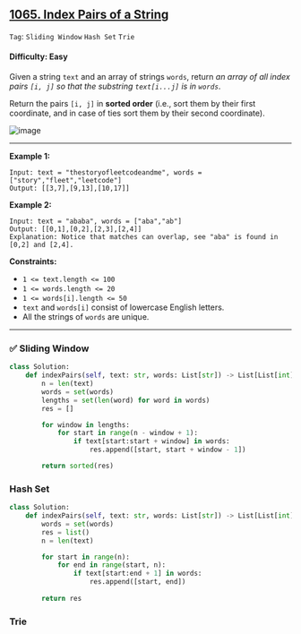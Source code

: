 ## [1065. Index Pairs of a String](https://leetcode.com/problems/index-pairs-of-a-string/)

```Tag```: ```Sliding Window``` ```Hash Set``` ```Trie```

#### Difficulty: Easy

Given a string ```text``` and an array of strings ```words```, return _an array of all index pairs ```[i, j]``` so that the substring ```text[i...j]``` is in ```words```_.

Return the pairs ```[i, j]``` in __sorted order__ (i.e., sort them by their first coordinate, and in case of ties sort them by their second coordinate).

![image](https://user-images.githubusercontent.com/35042430/235569431-d24c9a39-9e06-408e-a3e7-7574ff3e9231.png)

---

__Example 1:__
```
Input: text = "thestoryofleetcodeandme", words = ["story","fleet","leetcode"]
Output: [[3,7],[9,13],[10,17]]
```

__Example 2:__
```
Input: text = "ababa", words = ["aba","ab"]
Output: [[0,1],[0,2],[2,3],[2,4]]
Explanation: Notice that matches can overlap, see "aba" is found in [0,2] and [2,4].
```

__Constraints:__

- ```1 <= text.length <= 100```
- ```1 <= words.length <= 20```
- ```1 <= words[i].length <= 50```
- ```text``` and ```words[i]``` consist of lowercase English letters.
- All the strings of ```words``` are unique.

---

### ✅ Sliding Window

```Python
class Solution:
    def indexPairs(self, text: str, words: List[str]) -> List[List[int]]:
        n = len(text)
        words = set(words)
        lengths = set(len(word) for word in words)
        res = []

        for window in lengths:
            for start in range(n - window + 1):
                if text[start:start + window] in words:
                    res.append([start, start + window - 1])

        return sorted(res)
```

### Hash Set

```Python
class Solution:
    def indexPairs(self, text: str, words: List[str]) -> List[List[int]]:
        words = set(words)
        res = list()
        n = len(text)

        for start in range(n):
            for end in range(start, n):
                if text[start:end + 1] in words:
                    res.append([start, end])
        
        return res
```

### Trie

```Python

```
 
